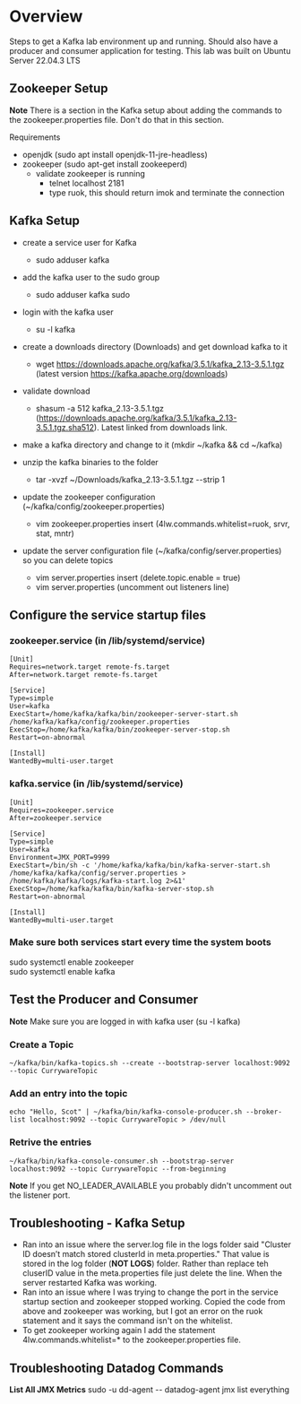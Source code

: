 # Overview

Steps to get a Kafka lab environment up and running.  Should also have a producer and consumer application for testing.  This lab was built on Ubuntu Server 22.04.3 LTS

## Zookeeper Setup
**Note** There is a section in the Kafka setup about adding the commands to the zookeeper.properties file.  Don't do that in this section.

Requirements
- openjdk (sudo apt install openjdk-11-jre-headless)
- zookeeper (sudo apt-get install zookeeperd)
    - validate zookeeper is running
        - telnet localhost 2181
        - type ruok, this should return imok and terminate the connection

## Kafka Setup

- create a service user for Kafka
    - sudo adduser kafka
- add the kafka user to the sudo group
    - sudo adduser kafka sudo
- login with the kafka user
    - su -l kafka

- create a downloads directory (Downloads) and get download kafka to it
    - wget https://downloads.apache.org/kafka/3.5.1/kafka_2.13-3.5.1.tgz (latest version https://kafka.apache.org/downloads)
- validate download
    - shasum -a 512 kafka_2.13-3.5.1.tgz (https://downloads.apache.org/kafka/3.5.1/kafka_2.13-3.5.1.tgz.sha512). Latest linked from downloads link.

- make a kafka directory and change to it (mkdir ~/kafka && cd ~/kafka)
- unzip the kafka binaries to the folder
   - tar -xvzf ~/Downloads/kafka_2.13-3.5.1.tgz --strip 1

- update the zookeeper configuration (~/kafka/config/zookeeper.properties)
    - vim zookeeper.properties insert (4lw.commands.whitelist=ruok, srvr, stat, mntr)

- update the server configuration file (~/kafka/config/server.properties) so you can delete topics
    - vim server.properties insert (delete.topic.enable = true)
    - vim server.properties (uncomment out listeners line)

## Configure the service startup files

### zookeeper.service (in /lib/systemd/service)
```
[Unit]
Requires=network.target remote-fs.target
After=network.target remote-fs.target

[Service]
Type=simple
User=kafka
ExecStart=/home/kafka/kafka/bin/zookeeper-server-start.sh /home/kafka/kafka/config/zookeeper.properties
ExecStop=/home/kafka/kafka/bin/zookeeper-server-stop.sh
Restart=on-abnormal

[Install]
WantedBy=multi-user.target
```

### kafka.service (in /lib/systemd/service)
```
[Unit]
Requires=zookeeper.service
After=zookeeper.service

[Service]
Type=simple
User=kafka
Environment=JMX_PORT=9999
ExecStart=/bin/sh -c '/home/kafka/kafka/bin/kafka-server-start.sh /home/kafka/kafka/config/server.properties > /home/kafka/kafka/logs/kafka-start.log 2>&1'
ExecStop=/home/kafka/kafka/bin/kafka-server-stop.sh
Restart=on-abnormal

[Install]
WantedBy=multi-user.target
```

### Make sure both services start every time the system boots
sudo systemctl enable zookeeper  
sudo systemctl enable kafka

## Test the Producer and Consumer
**Note** Make sure you are logged in with kafka user (su -l kafka)
### Create a Topic
```
~/kafka/bin/kafka-topics.sh --create --bootstrap-server localhost:9092  --topic CurrywareTopic
```
### Add an entry into the topic
```
echo "Hello, Scot" | ~/kafka/bin/kafka-console-producer.sh --broker-list localhost:9092 --topic CurrywareTopic > /dev/null
```
### Retrive the entries
```
~/kafka/bin/kafka-console-consumer.sh --bootstrap-server localhost:9092 --topic CurrywareTopic --from-beginning
```
**Note** If you get NO_LEADER_AVAILABLE you probably didn't uncomment out the listener port.

## Troubleshooting - Kafka Setup
- Ran into an issue where the server.log file in the logs folder said "Cluster ID doesn’t match stored clusterId in meta.properties."  That value is stored in the log folder (**NOT LOGS**) folder.  Rather than replace teh cluserID value in the meta.properties file just delete the line.  When the server restarted Kafka was working.
- Ran into an issue where I was trying to change the port in the service startup section and zookeeper stopped working.  Copied the code from above and zookeeper was working, but I got an error on the ruok statement and it says the command isn't on the whitelist.
- To get zookeeper working again I add the statement 4lw.commands.whitelist=* to the zookeeper.properties file.

## Troubleshooting Datadog Commands
**List All JMX Metrics**
sudo -u dd-agent -- datadog-agent jmx list everything

